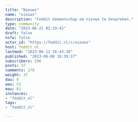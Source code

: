 ```yaml
---
title: "Nieuws" 
name: "nieuws"
description: "Feddit Gemeenschap om nieuws te bespreken."
type: community
date: "2023-06-22 02:19:42"
draft: false
nsfw: false
actor_id: "https://feddit.nl/c/nieuws"
host: feddit.nl
lastmod: "2023-06-11 16:43:38"
published: "2023-06-08 19:39:17"
subscribers: 296
posts: 37
comments: 170
weight: 37
dau: 9
wau: 53
mau: 61
instances:
- "feddit_nl"
tags: 
- "feddit_nl"

---
```

